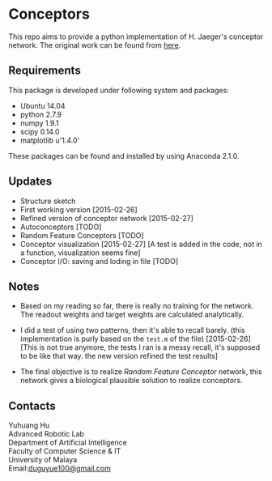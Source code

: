 # Conceptors

This repo aims to provide a python implementation of H. Jaeger's conceptor network. The original work can be found from [here](http://minds.jacobs-university.de/conceptors).

## Requirements

This package is developed under following system and packages:

+ Ubuntu 14.04
+ python 2.7.9
+ numpy 1.9.1
+ scipy 0.14.0
+ matplotlib u'1.4.0'

These packages can be found and installed by using Anaconda 2.1.0.

## Updates

+ Structure sketch
+ First working version [2015-02-26]
+ Refined version of conceptor network [2015-02-27]
+ Autoconceptors [TODO]
+ Random Feature Conceptors [TODO]
+ Conceptor visualization [2015-02-27] [A test is added in the code, not in a function, visualization seems fine]
+ Conceptor I/O: saving and loding in file [TODO]

## Notes

+ Based on my reading so far, there is really no training for the network. The readout weights and target weights are calculated analytically.

+ I did a test of using two patterns, then it's able to recall barely. (this implementation is purly based on the `test.m` of the file) [2015-02-26] [This is not true anymore, the tests I ran is a messy recall, it's supposed to be like that way. the new version refined the test results]

+ The final objective is to realize _Random Feature Conceptor_ network, this network gives a biological plausible solution to realize conceptors.

## Contacts
Yuhuang Hu  
Advanced Robotic Lab  
Department of Artificial Intelligence  
Faculty of Computer Science & IT  
University of Malaya  
Email:duguyue100@gmail.com